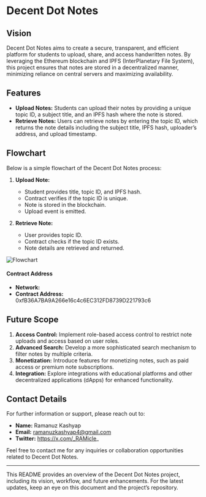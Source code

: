 # Decent Dot Notes

## Vision

Decent Dot Notes aims to create a secure, transparent, and efficient platform for students to upload, share, and access handwritten notes. By leveraging the Ethereum blockchain and IPFS (InterPlanetary File System), this project ensures that notes are stored in a decentralized manner, minimizing reliance on central servers and maximizing availability.

## Features

- **Upload Notes:** Students can upload their notes by providing a unique topic ID, a subject title, and an IPFS hash where the note is stored.
- **Retrieve Notes:** Users can retrieve notes by entering the topic ID, which returns the note details including the subject title, IPFS hash, uploader’s address, and upload timestamp.

## Flowchart

Below is a simple flowchart of the Decent Dot Notes process:

1. **Upload Note:**
   - Student provides title, topic ID, and IPFS hash.
   - Contract verifies if the topic ID is unique.
   - Note is stored in the blockchain.
   - Upload event is emitted.

2. **Retrieve Note:**
   - User provides topic ID.
   - Contract checks if the topic ID exists.
   - Note details are retrieved and returned.

![Flowchart](https://via.placeholder.com/400x300?text=Flowchart+Placeholder)

#### Contract Address

- **Network:**
- **Contract Address:** 0xfB36A7BA9A266e16c4c6EC312FD8739D221793c6
 
## Future Scope

1. **Access Control:** Implement role-based access control to restrict note uploads and access based on user roles.
2. **Advanced Search:** Develop a more sophisticated search mechanism to filter notes by multiple criteria.
3. **Monetization:** Introduce features for monetizing notes, such as paid access or premium note subscriptions.
4. **Integration:** Explore integrations with educational platforms and other decentralized applications (dApps) for enhanced functionality.

## Contact Details

For further information or support, please reach out to:

- **Name:** Ramanuz Kashyap
- **Email:** ramanuzkashyap4@gmail.com
- **Twitter:** https://x.com/_RAMicle_

Feel free to contact me for any inquiries or collaboration opportunities related to Decent Dot Notes.

---

This README provides an overview of the Decent Dot Notes project, including its vision, workflow, and future enhancements. For the latest updates, keep an eye on this document and the project’s repository.
